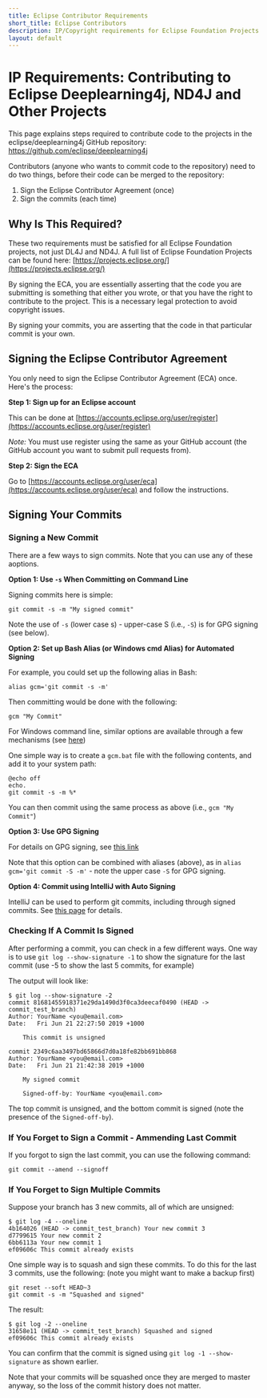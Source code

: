 ```yaml
---
title: Eclipse Contributor Requirements
short_title: Eclipse Contributors
description: IP/Copyright requirements for Eclipse Foundation Projects
layout: default
---
```


# IP Requirements: Contributing to Eclipse Deeplearning4j, ND4J and Other Projects

This page explains steps required to contribute code to the projects in the eclipse/deeplearning4j GitHub repository: https://github.com/eclipse/deeplearning4j


Contributors (anyone who wants to commit code to the repository) need to do two things, before their code can be merged to the repository:

1. Sign the Eclipse Contributor Agreement (once)
2. Sign the commits (each time)

## Why Is This Required?

These two requirements must be satisfied for all Eclipse Foundation projects, not just DL4J and ND4J. A full list of Eclipse Foundation Projects can be found here: [https://projects.eclipse.org/](https://projects.eclipse.org/)

By signing the ECA, you are essentially asserting that the code you are submitting is something that either you wrote, or that you have the right to contribute to the project. This is a necessary legal protection to avoid copyright issues.

By signing your commits, you are asserting that the code in that particular commit is your own.


## Signing the Eclipse Contributor Agreement

You only need to sign the Eclipse Contributor Agreement (ECA) once.
Here's the process:

**Step 1: Sign up for an Eclipse account**

This can be done at [https://accounts.eclipse.org/user/register](https://accounts.eclipse.org/user/register)

*Note:* You must use register using the same as your GitHub account (the GitHub account you want to submit pull requests from).

**Step 2: Sign the ECA**

Go to [https://accounts.eclipse.org/user/eca](https://accounts.eclipse.org/user/eca) and follow the instructions.



## Signing Your Commits

### Signing a New Commit

There are a few ways to sign commits. Note that you can use any of these aoptions.

**Option 1: Use `-s` When Committing on Command Line**

Signing commits here is simple:
```
git commit -s -m "My signed commit"
```
Note the use of `-s` (lower case s) - upper-case S (i.e., `-S`) is for GPG signing (see below).


**Option 2: Set up Bash Alias (or Windows cmd Alias) for Automated Signing**

For example, you could set up the following alias in Bash:
```
alias gcm='git commit -s -m'
```

Then committing would be done with the following:
```
gcm "My Commit"
```

For Windows command line, similar options are available through a few mechanisms (see [here](https://stackoverflow.com/questions/20530996/aliases-in-windows-command-prompt))

One simple way is to create a `gcm.bat` file with the following contents, and add it to your system path:
```
@echo off
echo.
git commit -s -m %*
```
You can then commit using the same process as above (i.e., `gcm "My Commit"`)



**Option 3: Use GPG Signing**

For details on GPG signing, see [this link](https://harryrschwartz.com/2014/11/01/automatically-signing-your-git-commits)

Note that this option can be combined with aliases (above), as in `alias gcm='git commit -S -m'` - note the upper case `-S` for GPG signing.


**Option 4: Commit using IntelliJ with Auto Signing**

IntelliJ can be used to perform git commits, including through signed commits. See [this page](https://www.jetbrains.com/help/idea/commit-and-push-changes.html?section=Windows%20or%20Linux) for details.


### Checking If A Commit Is Signed

After performing a commit, you can check in a few different ways.
One way is to use `git log --show-signature -1` to show the signature for the last commit (use -5 to show the last 5 commits, for example)

The output will look like:
```
$ git log --show-signature -2
commit 81681455918371e29da1490d3f0ca3deecaf0490 (HEAD -> commit_test_branch)
Author: YourName <you@email.com>
Date:   Fri Jun 21 22:27:50 2019 +1000

    This commit is unsigned

commit 2349c6aa3497bd65866d7d0a18fe82bb691bb868
Author: YourName <you@email.com>
Date:   Fri Jun 21 21:42:38 2019 +1000

    My signed commit

    Signed-off-by: YourName <you@email.com>
```

The top commit is unsigned, and the bottom commit is signed (note the presence of the `Signed-off-by`).


### If You Forget to Sign a Commit - Ammending Last Commit

If you forgot to sign the last commit, you can use the following command:

```
git commit --amend --signoff
```

### If You Forget to Sign Multiple Commits

Suppose your branch has 3 new commits, all of which are unsigned:

```
$ git log -4 --oneline
4b164026 (HEAD -> commit_test_branch) Your new commit 3
d7799615 Your new commit 2
6bb6113a Your new commit 1
ef09606c This commit already exists
```

One simple way is to squash and sign these commits. To do this for the last 3 commits, use the following: (note you might want to make a backup first)
```
git reset --soft HEAD~3
git commit -s -m "Squashed and signed"
```

The result:
```
$ git log -2 --oneline
31658e11 (HEAD -> commit_test_branch) Squashed and signed                   ef09606c This commit already exists
```

You can confirm that the commit is signed using `git log -1 --show-signature` as shown earlier.

Note that your commits will be squashed once they are merged to master anyway, so the loss of the commit history does not matter.
